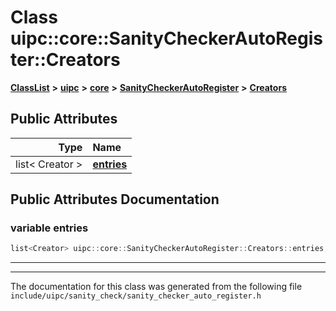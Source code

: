 

# Class uipc::core::SanityCheckerAutoRegister::Creators



[**ClassList**](annotated.md) **>** [**uipc**](namespaceuipc.md) **>** [**core**](namespaceuipc_1_1core.md) **>** [**SanityCheckerAutoRegister**](classuipc_1_1core_1_1_sanity_checker_auto_register.md) **>** [**Creators**](classuipc_1_1core_1_1_sanity_checker_auto_register_1_1_creators.md)


























## Public Attributes

| Type | Name |
| ---: | :--- |
|  list&lt; Creator &gt; | [**entries**](#variable-entries)  <br> |












































## Public Attributes Documentation




### variable entries 

```C++
list<Creator> uipc::core::SanityCheckerAutoRegister::Creators::entries;
```




<hr>

------------------------------
The documentation for this class was generated from the following file `include/uipc/sanity_check/sanity_checker_auto_register.h`


